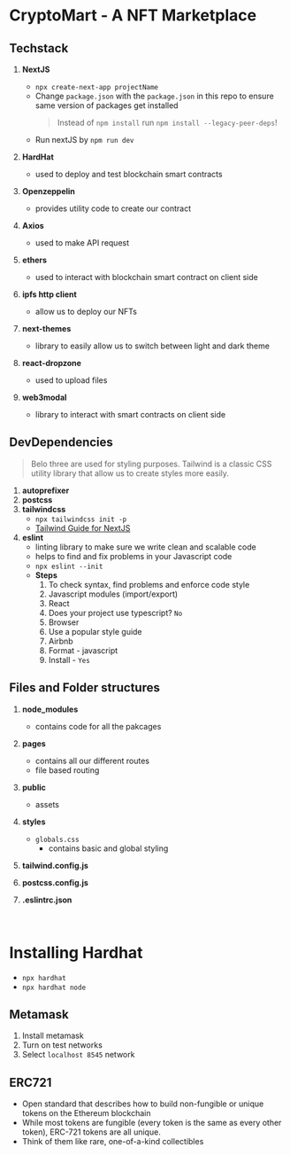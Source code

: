 # CryptoMart - A NFT Marketplace

## Techstack

1. <b>NextJS</b>

   - `npx create-next-app projectName`
   - Change `package.json` with the `package.json` in this repo to ensure same version of packages get installed
     > Instead of `npm install` run `npm install --legacy-peer-deps`!
   - Run nextJS by `npm run dev`

2. <b> HardHat </b>

   - used to deploy and test blockchain smart contracts

3. <b>Openzeppelin</b>
   - provides utility code to create our contract
4. <b>Axios</b>

   - used to make API request

5. <b>ethers</b>

   - used to interact with blockchain smart contract on client side

6. <b>ipfs http client</b>

   - allow us to deploy our NFTs

7. <b>next-themes</b>

   - library to easily allow us to switch between light and dark theme

8. <b>react-dropzone</b>

   - used to upload files

9. <b>web3modal</b>
   - library to interact with smart contracts on client side

## DevDependencies

> Belo three are used for styling purposes. Tailwind is a classic CSS utility library that allow us to create styles more easily.

1. <b>autoprefixer</b>
2. <b>postcss</b>
3. <b>tailwindcss</b>
   - `npx tailwindcss init -p`
   - [Tailwind Guide for NextJS](-https://tailwindcss.com/docs/guides/nextjs)
4. <b>eslint</b>
   - linting library to make sure we write clean and scalable code
   - helps to find and fix problems in your Javascript code
   - `npx eslint --init`
   - <b>Steps</b>
     1. To check syntax, find problems and enforce code style
     2. Javascript modules (import/export)
     3. React
     4. Does your project use typescript? `No`
     5. Browser
     6. Use a popular style guide
     7. Airbnb
     8. Format - javascript
     9. Install - `Yes`

## Files and Folder structures

1. <b>node_modules</b>

   - contains code for all the pakcages

2. <b>pages</b>

   - contains all our different routes
   - file based routing

3. <b>public</b>

   - assets

4. <b>styles</b>

   - `globals.css`
     - contains basic and global styling

5. <b>tailwind.config.js</b>
6. <b>postcss.config.js</b>

7. <b>.eslintrc.json</b>

<br/>

# Installing Hardhat

- `npx hardhat`
- `npx hardhat node`

## Metamask

1. Install metamask
2. Turn on test networks
3. Select `localhost 8545` network

## ERC721

- Open standard that describes how to build non-fungible or unique tokens on the Ethereum blockchain
- While most tokens are fungible (every token is the same as every other token), ERC-721 tokens are all unique.
- Think of them like rare, one-of-a-kind collectibles
